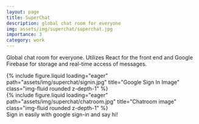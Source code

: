 ```yaml
---
layout: page
title: SuperChat
description: global chat room for everyone
img: assets/img/superchat/superchat.jpg
importance: 3
category: work
---
```


Global chat room for everyone. Utilizes React for the front end and Google Firebase for storage and real-time access of messages.

<div class="row">
    <div class="col-sm mt-3 mt-md-0">
        {% include figure.liquid loading="eager" path="assets/img/superchat/signin.jpg" title="Google Sign In Image" class="img-fluid rounded z-depth-1" %}
    </div>
    <div class="col-sm mt-3 mt-md-0">
        {% include figure.liquid loading="eager" path="assets/img/superchat/chatroom.jpg" title="Chatroom image" class="img-fluid rounded z-depth-1" %}
    </div>
</div>
<div class="caption">
    Sign in easily with google sign-in and say hi!
</div>
